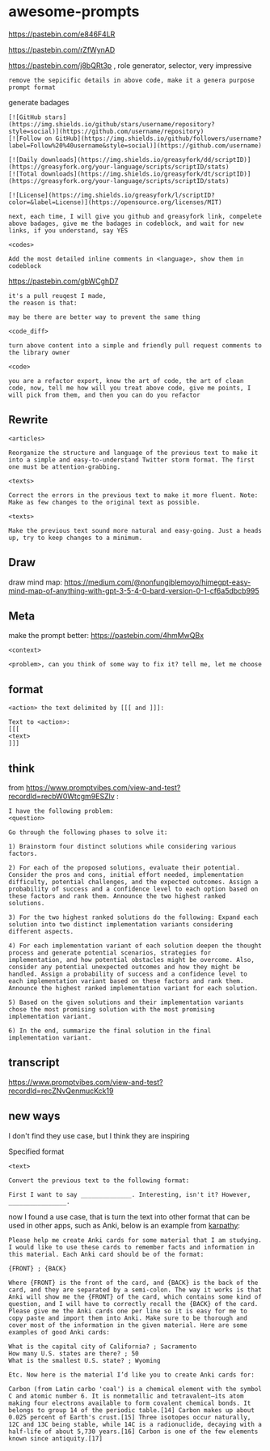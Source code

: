# awesome-prompts

https://pastebin.com/e846F4LR

https://pastebin.com/rZfWynAD

https://pastebin.com/j8bQRt3p , role generator, selector, very impressive

```
remove the sepicific details in above code, make it a genera purpose prompt format
```

generate badages

```
[![GitHub stars](https://img.shields.io/github/stars/username/repository?style=social)](https://github.com/username/repository)
[![Follow on GitHub](https://img.shields.io/github/followers/username?label=Follow%20%40username&style=social)](https://github.com/username)

[![Daily downloads](https://img.shields.io/greasyfork/dd/scriptID)](https://greasyfork.org/your-language/scripts/scriptID/stats)
[![Total downloads](https://img.shields.io/greasyfork/dt/scriptID)](https://greasyfork.org/your-language/scripts/scriptID/stats)

[![License](https://img.shields.io/greasyfork/l/scriptID?color=&label=License)](https://opensource.org/licenses/MIT)

next, each time, I will give you github and greasyfork link, compelete above badages, give me the badages in codeblock, and wait for new links, if you understand, say YES
```

```
<codes>

Add the most detailed inline comments in <language>, show them in codeblock
```

https://pastebin.com/gbWCghD7

```
it's a pull reuqest I made, 
the reason is that:  

may be there are better way to prevent the same thing

<code_diff>

turn above content into a simple and friendly pull request comments to the library owner
```

```
<code>

you are a refactor export, know the art of code, the art of clean code, now, tell me how will you treat above code, give me points, I will pick from them, and then you can do you refactor
```

## Rewrite

```
<articles>

Reorganize the structure and language of the previous text to make it into a simple and easy-to-understand Twitter storm format. The first one must be attention-grabbing.
```

```
<texts>

Correct the errors in the previous text to make it more fluent. Note: Make as few changes to the original text as possible.
```

```
<texts>

Make the previous text sound more natural and easy-going. Just a heads up, try to keep changes to a minimum.
```

## Draw

draw mind map: https://medium.com/@nonfungiblemoyo/himegpt-easy-mind-map-of-anything-with-gpt-3-5-4-0-bard-version-0-1-cf6a5dbcb995

## Meta

make the prompt better: https://pastebin.com/4hmMwQBx

```
<context>

<problem>, can you think of some way to fix it? tell me, let me choose
```

## format

```
<action> the text delimited by [[[ and ]]]:

Text to <action>:
[[[
<text>
]]]
```

## think

from https://www.promptvibes.com/view-and-test?recordId=recbW0Wtcgm9ESZlv :
```
I have the following problem:
<question>

Go through the following phases to solve it:

1) Brainstorm four distinct solutions while considering various factors.

2) For each of the proposed solutions, evaluate their potential. Consider the pros and cons, initial effort needed, implementation difficulty, potential challenges, and the expected outcomes. Assign a probability of success and a confidence level to each option based on these factors and rank them. Announce the two highest ranked solutions.

3) For the two highest ranked solutions do the following: Expand each solution into two distinct implementation variants considering different aspects.

4) For each implementation variant of each solution deepen the thought process and generate potential scenarios, strategies for implementation, and how potential obstacles might be overcome. Also, consider any potential unexpected outcomes and how they might be handled. Assign a probability of success and a confidence level to each implementation variant based on these factors and rank them. Announce the highest ranked implementation variant for each solution.

5) Based on the given solutions and their implementation variants chose the most promising solution with the most promising implementation variant.

6) In the end, summarize the final solution in the final implementation variant.
```

## transcript

https://www.promptvibes.com/view-and-test?recordId=recZNvQenmucKck19

## new ways

I don't find they use case, but I think they are inspiring

Specified format

```
<text>

Convert the previous text to the following format:

First I want to say ______________. Interesting, isn't it? However, ________________.
```

now I found a use case, that is turn the text into other format that can be used in other apps, such as Anki, below is an example from [karpathy](https://twitter.com/karpathy/status/1663262981302681603):

```
Please help me create Anki cards for some material that I am studying. I would like to use these cards to remember facts and information in this material. Each Anki card should be of the format:

{FRONT} ; {BACK}

Where {FRONT} is the front of the card, and {BACK} is the back of the card, and they are separated by a semi-colon. The way it works is that Anki will show me the {FRONT} of the card, which contains some kind of question, and I will have to correctly recall the {BACK} of the card. Please give me the Anki cards one per line so it is easy for me to copy paste and import them into Anki. Make sure to be thorough and cover most of the information in the given material. Here are some examples of good Anki cards:

What is the capital city of California? ; Sacramento
How many U.S. states are there? ; 50
What is the smallest U.S. state? ; Wyoming

Etc. Now here is the material I’d like you to create Anki cards for:

Carbon (from Latin carbo 'coal') is a chemical element with the symbol C and atomic number 6. It is nonmetallic and tetravalent—its atom making four electrons available to form covalent chemical bonds. It belongs to group 14 of the periodic table.[14] Carbon makes up about 0.025 percent of Earth's crust.[15] Three isotopes occur naturally, 12C and 13C being stable, while 14C is a radionuclide, decaying with a half-life of about 5,730 years.[16] Carbon is one of the few elements known since antiquity.[17]
```

